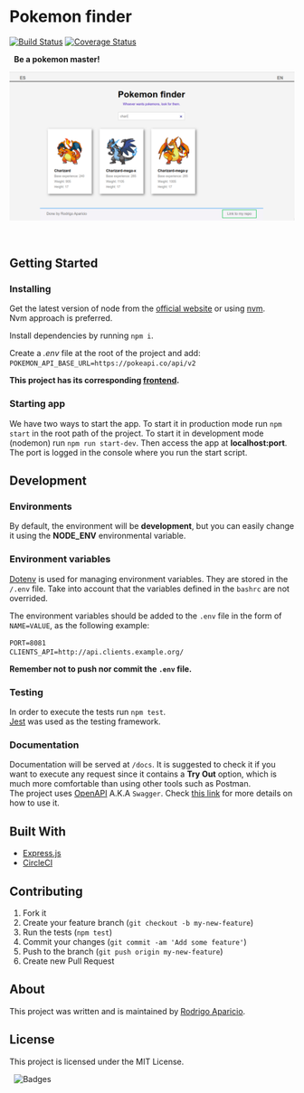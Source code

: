 # Pokemon finder

[![Build Status](https://circleci.com/gh/raparicio6/pokemon-finder-node.svg?style=shield)](https://circleci.com/gh/raparicio6/pokemon-finder-node)
[![Coverage Status](https://coveralls.io/repos/github/raparicio6/pokemon-finder-node/badge.svg?branch=master)](https://coveralls.io/github/raparicio6/pokemon-finder-node?branch=master)

&nbsp;
**Be a pokemon master!**

<img alt="App" src="./app-image.png">

&nbsp;
## Getting Started

### Installing

Get the latest version of node from the [official website](https://nodejs.org/) or using [nvm](https://github.com/creationix/nvm).  
Nvm approach is preferred.

Install dependencies by running `npm i`.

Create a *.env* file at the root of the project and add:  
`POKEMON_API_BASE_URL=https://pokeapi.co/api/v2`

**This project has its corresponding [frontend](https://github.com/raparicio6/pokemon-finder-react).**

### Starting app

We have two ways to start the app. To start it in production mode run `npm start` in the root path of the project. To start it in development mode (nodemon) run `npm run start-dev`. Then access the app at **localhost:port**. The port is logged in the console where you run the start script.

## Development

### Environments

By default, the environment will be **development**, but you can easily change it using the **NODE_ENV** environmental variable.

### Environment variables

[Dotenv](https://www.npmjs.com/package/dotenv) is used for managing environment variables. They are stored in the `/.env` file. Take into account that the variables defined in the `bashrc` are not overrided.

The environment variables should be added to the `.env` file in the form of `NAME=VALUE`, as the following example:

```
PORT=8081
CLIENTS_API=http://api.clients.example.org/
```

**Remember not to push nor commit the `.env` file.**

### Testing

In order to execute the tests run `npm test`.  
[Jest](https://jestjs.io/) was used as the testing framework.

### Documentation

Documentation will be served at `/docs`. It is suggested to check it if you want to execute any request since it contains a **Try Out** option, which is much more comfortable than using other tools such as Postman.  
The project uses [OpenAPI](https://github.com/OAI/OpenAPI-Specification) A.K.A `Swagger`. Check [this link](https://medium.com/wolox-driving-innovation/documenting-a-nodejs-rest-api-with-openapi-3-swagger-5deee9f50420) for more details on how to use it.

## Built With

* [Express.js](https://expressjs.com/)
* [CircleCI](https://circleci.com/)

## Contributing

1. Fork it
2. Create your feature branch (`git checkout -b my-new-feature`)
3. Run the tests (`npm test`)
4. Commit your changes (`git commit -am 'Add some feature'`)
5. Push to the branch (`git push origin my-new-feature`)
6. Create new Pull Request

## About

This project was written and is maintained by [Rodrigo Aparicio](https://github.com/raparicio6).

## License

This project is licensed under the MIT License.

&nbsp;
<img alt="Badges" src="https://i.ya-webdesign.com/images/pokemon-badge-png-1.png" height="200" width="500">